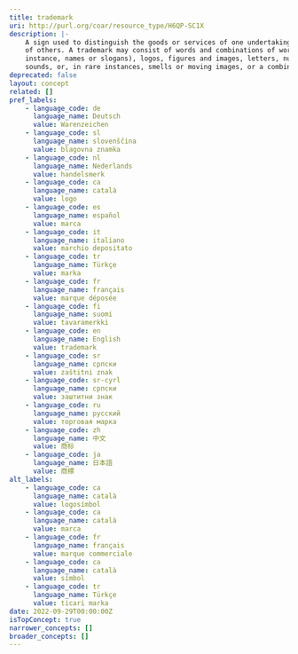 ```yaml
---
title: trademark
uri: http://purl.org/coar/resource_type/H6QP-SC1X
description: |-
    A sign used to distinguish the goods or services of one undertaking from those
    of others. A trademark may consist of words and combinations of words (for
    instance, names or slogans), logos, figures and images, letters, numbers,
    sounds, or, in rare instances, smells or moving images, or a combination thereof. [Source: https://www.wipo.int/trademarks/en]
deprecated: false
layout: concept
related: []
pref_labels:
    - language_code: de
      language_name: Deutsch
      value: Warenzeichen
    - language_code: sl
      language_name: slovenščina
      value: blagovna znamka
    - language_code: nl
      language_name: Nederlands
      value: handelsmerk
    - language_code: ca
      language_name: català
      value: logo
    - language_code: es
      language_name: español
      value: marca
    - language_code: it
      language_name: italiano
      value: marchio depositato
    - language_code: tr
      language_name: Türkçe
      value: marka
    - language_code: fr
      language_name: français
      value: marque déposée
    - language_code: fi
      language_name: suomi
      value: tavaramerkki
    - language_code: en
      language_name: English
      value: trademark
    - language_code: sr
      language_name: српски
      value: zaštitni znak
    - language_code: sr-cyrl
      language_name: српски
      value: заштитни знак
    - language_code: ru
      language_name: русский
      value: торговая марка
    - language_code: zh
      language_name: 中文
      value: 商标
    - language_code: ja
      language_name: 日本語
      value: 商標
alt_labels:
    - language_code: ca
      language_name: català
      value: logosímbol
    - language_code: ca
      language_name: català
      value: marca
    - language_code: fr
      language_name: français
      value: marque commerciale
    - language_code: ca
      language_name: català
      value: símbol
    - language_code: tr
      language_name: Türkçe
      value: ticari marka
date: 2022-09-29T00:00:00Z
isTopConcept: true
narrower_concepts: []
broader_concepts: []
---
```


